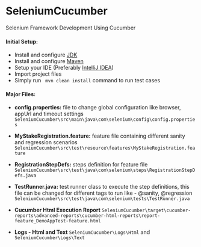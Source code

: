 # SeleniumCucumber
Selenium Framework Development Using Cucumber

#### Initial Setup: 
- Install and configure [JDK](http://www.oracle.com/technetwork/java/javase/downloads/index.html) 
- Install and configure [Maven](https://maven.apache.org/download.cgi)
- Setup your IDE (Preferably [IntelliJ IDEA](https://www.jetbrains.com/idea/download/#section=windows))
- Import project files
- Simply run ``` mvn clean install``` command to run test cases

#### Major Files:
- **config.properties:** file to change global configuration like browser, appUrl and timeout settings 
    ``` SeleniumCucumber\src\main\java\com\selenium\config\config.properties ```

- **MyStakeRegistration.feature:** feature file containing different sanity and regression scenarios 
    ```SeleniumCucumber\src\test\resource\features\MyStakeRegistration.feature```

- **RegistrationStepDefs:** steps definition for feature file 
    ```SeleniumCucumber\src\test\java\com\selenium\steps\RegistrationStepDefs.java```

- **TestRunner.java:** test runner class to execute the step definitions, this file can be changed for different tags to run like - @sanity, @regression 
    ```SeleniumCucumber\src\test\java\com\selenium\tests\TestRunner.java```

- **Cucumber Html Execution Report**
    ```SeleniumCucumber\target\cucumber-reports\advanced-reports\cucumber-html-reports\report-feature_DemoAppTest-feature.html```

- **Logs - Html and Text**
    ```SeleniumCucumber\Logs\Html``` and ```SeleniumCucumber\Logs\Text```
